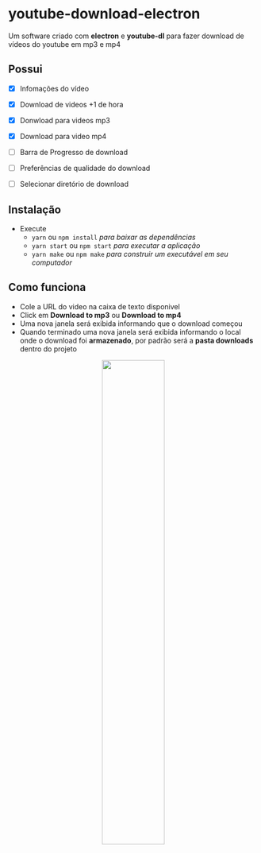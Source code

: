 # youtube-download-electron

Um software criado com __electron__ e __youtube-dl__ para fazer download de vídeos do youtube em mp3 e mp4

## Possui

 - [X] Infomações do vídeo
 - [X] Download de videos +1 de hora
 - [X] Donwload para videos mp3
 - [X] Download para video mp4
 - [ ] Barra de Progresso de download
 - [ ] Preferências de qualidade do download
 - [ ] Selecionar diretório de download
  

## Instalação
  - Execute
      - ``yarn`` ou ``npm install`` _para baixar as dependências_
      - ``yarn start`` ou ``npm start`` _para executar a aplicação_
      - ``yarn make`` ou ``npm make`` _para construir um executável em seu computador_
      
## Como funciona

 - Cole a URL do video na caixa de texto disponivel
 - Click em __Download to mp3__ ou __Download to mp4__
 - Uma nova janela será exibida informando que o download começou
 - Quando terminado uma nova janela será exibida informando o local onde o download foi __armazenado__, por padrão será a __pasta downloads__ dentro do projeto

<p align="center">
  <img src="./assets/gif/app.gif" width="50%" />
</p>
